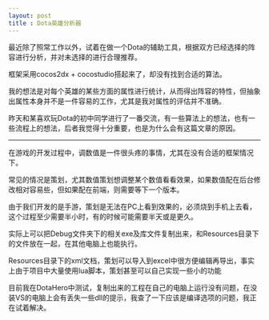 ```yaml
---
layout: post
title : Dota英雄分析器
---
```


最近除了照常工作以外，试着在做一个Dota的辅助工具，根据双方已经选择的阵容进行分析，并对未选择的进行合理推荐。

框架采用cocos2dx + cocostudio搭起来了，却没有找到合适的算法。

我的想法是对每个英雄的某些方面的属性进行统计，从而得出阵容的特性，但抽象出属性本身并不是一件容易的工作，尤其是我对属性的评估并不准确。

昨天和某喜欢玩Dota的初中同学进行了一番交流，有一些算法上的想法，也有一些流程上的想法，后者我觉得十分重要，也是为什么会有这篇文章的原因。

----------------

在游戏的开发过程中，调数值是一件很头疼的事情，尤其在没有合适的框架情况下。

常见的情况是策划，尤其数值策划想调整某个数值看看效果，如果数值配在后台修改相对容易些，但如果配在前端，则需要等下一个版本。

由于我们开发的是手游，策划是无法在PC上看到效果的，必须烧到手机上去看，这个过程至少需要半小时，有的时候可能需要半天或是更久。

实际上可以把Debug文件夹下的相关exe及库文件复制出来，和Resources目录下的文件放在一起，在其他电脑上也能执行。

Resources目录下的xml文档，策划可以导入到excel中很方便编辑再导出，事实上由于项目中大量使用lua脚本，策划甚至可以自己实现一些小的功能

目前我在DotaHero中测试，复制出来的工程在自己的电脑上运行没有问题，在没装VS的电脑上会有丢失一些dll的提示，我查了一下应该是编译选项的问题，我正在试着解决。